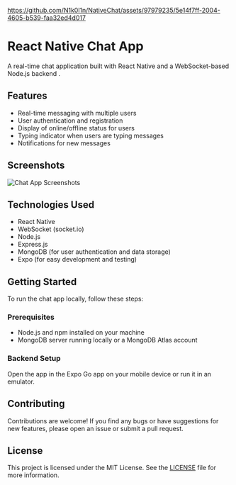 
https://github.com/N1k0l1n/NativeChat/assets/97979235/5e14f7ff-2004-4605-b539-faa32ed4d017

# React Native Chat App

A real-time chat application built with React Native and a WebSocket-based Node.js backend .

## Features

- Real-time messaging with multiple users
- User authentication and registration
- Display of online/offline status for users
- Typing indicator when users are typing messages
- Notifications for new messages

## Screenshots

![Chat App Screenshots](screenshots.png)

## Technologies Used

- React Native
- WebSocket (socket.io)
- Node.js
- Express.js
- MongoDB (for user authentication and data storage)
- Expo (for easy development and testing)

## Getting Started

To run the chat app locally, follow these steps:

### Prerequisites

- Node.js and npm installed on your machine
- MongoDB server running locally or a MongoDB Atlas account

### Backend Setup


 Open the app in the Expo Go app on your mobile device or run it in an emulator.

## Contributing

Contributions are welcome! If you find any bugs or have suggestions for new features, please open an issue or submit a pull request.

## License

This project is licensed under the MIT License. See the [LICENSE](LICENSE) file for more information.


